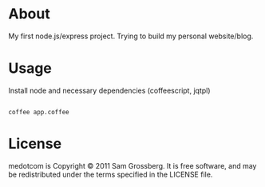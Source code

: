 # About
My first node.js/express project. Trying to build my personal website/blog.

# Usage
Install node and necessary dependencies (coffeescript, jqtpl)

<code>
coffee app.coffee
</code>

# License
medotcom is Copyright © 2011 Sam Grossberg. It is free software, and may be redistributed under the terms specified in the LICENSE file.
